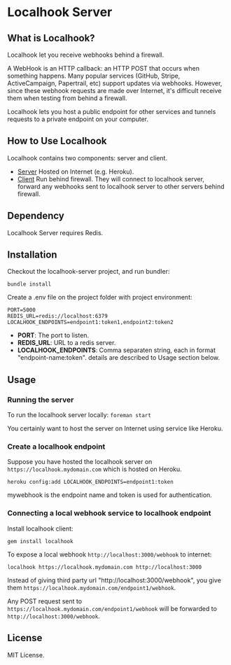 # Localhook Server

## What is Localhook?

Localhook let you receive webhooks behind a firewall.

A WebHook is an HTTP callback: an HTTP POST that occurs when something happens. Many popular services (GitHub, Stripe, ActiveCampaign, Papertrail, etc) support updates via webhooks. However, since these webhook requests are made over Internet, it's difficult receive them when testing from behind a firewall.

Localhook lets you host a public endpoint for other services and tunnels requests to a private endpoint on your computer.

## How to Use Localhook

Localhook contains two components: server and client.

- [Server](https://github.com/siuying/localhook-server) Hosted on Internet (e.g. Heroku).
- [Client](https://github.com/siuying/localhook) Run behind firewall. They will connect to localhook server, forward any webhooks sent to localhook server to other servers behind firewall. 

## Dependency

Localhook Server requires Redis.

## Installation

Checkout the localhook-server project, and run bundler:
```
bundle install
```

Create a .env file on the project folder with project environment:
```
PORT=5000
REDIS_URL=redis://localhost:6379
LOCALHOOK_ENDPOINTS=endpoint1:token1,endpoint2:token2
```

* **PORT**: The port to listen.
* **REDIS_URL**: URL to a redis server.
* **LOCALHOOK_ENDPOINTS**: Comma separaten string, each in format "endpoint-name:token". details are described to Usage section below.

## Usage

### Running the server

To run the localhook server locally:
``
foreman start
``

You certainly want to host the server on Internet using service like Heroku.

### Create a localhook endpoint

Suppose you have hosted the localhook server on ``https://localhook.mydomain.com`` which is hosted on Heroku.

```
heroku config:add LOCALHOOK_ENDPOINTS=endpoint1:token
```

mywebhook is the endpoint name and token is used for authentication.

### Connecting a local webhook service to localhook endpoint

Install localhook client:

``
gem install localhook
``

To expose a local webhook ``http://localhost:3000/webhook`` to internet:

``
localhook https://localhook.mydomain.com http://localhost:3000
``

Instead of giving third party url "http://localhost:3000/webhook", you give them
``https://localhook.mydomain.com/endpoint1/webhook``.

Any POST request sent to ``https://localhook.mydomain.com/endpoint1/webhook`` will be
forwarded to ``http://localhost:3000/webhook``.

## License

MIT License.